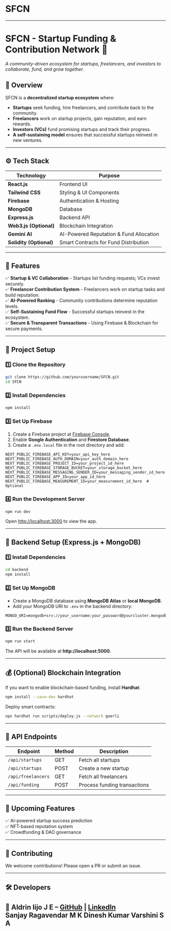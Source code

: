 # SFCN

---

# **SFCN - Startup Funding & Contribution Network** 🚀  
*A community-driven ecosystem for startups, freelancers, and investors to collaborate, fund, and grow together.*  

## 📌 **Overview**  
SFCN is a **decentralized startup ecosystem** where:  
- **Startups** seek funding, hire freelancers, and contribute back to the community.  
- **Freelancers** work on startup projects, gain reputation, and earn rewards.  
- **Investors (VCs)** fund promising startups and track their progress.  
- **A self-sustaining model** ensures that successful startups reinvest in new ventures.  

---

## ⚙️ **Tech Stack**  
| Technology  | Purpose  |
|------------|---------|
| **React.js** | Frontend UI |
| **Tailwind CSS** | Styling & UI Components |
| **Firebase** | Authentication & Hosting |
| **MongoDB** | Database |
| **Express.js** | Backend API |
| **Web3.js (Optional)** | Blockchain Integration |
| **Gemini AI** | AI-Powered Reputation & Fund Allocation |
| **Solidity (Optional)** | Smart Contracts for Fund Distribution |

---

## 🚀 **Features**  
✅ **Startup & VC Collaboration** - Startups list funding requests; VCs invest securely.  
✅ **Freelancer Contribution System** - Freelancers work on startup tasks and build reputation.  
✅ **AI-Powered Ranking** - Community contributions determine reputation levels.  
✅ **Self-Sustaining Fund Flow** - Successful startups reinvest in the ecosystem.  
✅ **Secure & Transparent Transactions** - Using Firebase & Blockchain for secure payments.  

---

## 📂 **Project Setup**  

### **1️⃣ Clone the Repository**  
```bash
git clone https://github.com/yourusername/SFCN.git
cd SFCN
```

### **2️⃣ Install Dependencies**  
```bash
npm install
```

### **3️⃣ Set Up Firebase**  
1. Create a Firebase project at [Firebase Console](https://console.firebase.google.com/).  
2. Enable **Google Authentication** and **Firestore Database**.  
3. Create a `.env.local` file in the root directory and add:  

```env
NEXT_PUBLIC_FIREBASE_API_KEY=your_api_key_here
NEXT_PUBLIC_FIREBASE_AUTH_DOMAIN=your_auth_domain_here
NEXT_PUBLIC_FIREBASE_PROJECT_ID=your_project_id_here
NEXT_PUBLIC_FIREBASE_STORAGE_BUCKET=your_storage_bucket_here
NEXT_PUBLIC_FIREBASE_MESSAGING_SENDER_ID=your_messaging_sender_id_here
NEXT_PUBLIC_FIREBASE_APP_ID=your_app_id_here
NEXT_PUBLIC_FIREBASE_MEASUREMENT_ID=your_measurement_id_here  # Optional
```

### **4️⃣ Run the Development Server**  
```bash
npm run dev
```
Open [http://localhost:3000](http://localhost:3000) to view the app.

---

## 🔧 **Backend Setup** (Express.js + MongoDB)  
### **1️⃣ Install Dependencies**  
```bash
cd backend
npm install
```
### **2️⃣ Set Up MongoDB**  
- Create a MongoDB database using **MongoDB Atlas** or **local MongoDB**.  
- Add your MongoDB URI to `.env` in the backend directory:  
```env
MONGO_URI=mongodb+srv://your_username:your_password@yourcluster.mongodb.net/SFCN
```

### **3️⃣ Run the Backend Server**  
```bash
npm run start
```
The API will be available at **http://localhost:5000**.

---

## 💰 **(Optional) Blockchain Integration**  
If you want to enable blockchain-based funding, install **Hardhat**:  
```bash
npm install --save-dev hardhat
```
Deploy smart contracts:  
```bash
npx hardhat run scripts/deploy.js --network goerli
```

---

## 📜 **API Endpoints**  
| Endpoint  | Method  | Description  |
|-----------|--------|--------------|
| `/api/startups` | GET | Fetch all startups |
| `/api/startups` | POST | Create a new startup |
| `/api/freelancers` | GET | Fetch all freelancers |
| `/api/funding` | POST | Process funding transactions |

---

## 🎯 **Upcoming Features**  
✅ AI-powered startup success prediction  
✅ NFT-based reputation system  
✅ Crowdfunding & DAO governance  

---

## 🤝 **Contributing**  
We welcome contributions! Please open a PR or submit an issue.  

---

## 🛠 **Developers**  
👤 Aldrin lijo J E – [GitHub](https://github.com/aldrinlijo04) | [LinkedIn](https://linkedin.com/in/aldrinlijo04)  
 Sanjay Ragavendar M K 
 Dinesh Kumar
 Varshini S A
---

